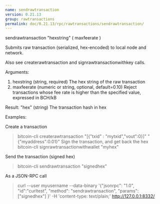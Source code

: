 ```yaml
---
name: sendrawtransaction
version: 0.21.13
group: rawtransactions
permalink: doc/0.21.13/rpc/rawtransactions/sendrawtransaction/
---
```


sendrawtransaction "hexstring" ( maxfeerate )

Submits raw transaction (serialized, hex-encoded) to local node and network.

Also see createrawtransaction and signrawtransactionwithkey calls.

Arguments:
1. hexstring     (string, required) The hex string of the raw transaction
2. maxfeerate    (numeric or string, optional, default=0.10) Reject transactions whose fee rate is higher than the specified value, expressed in BCH/kB
                 

Result:
"hex"             (string) The transaction hash in hex

Examples:

Create a transaction
> bitcoin-cli createrawtransaction "[{\"txid\" : \"mytxid\",\"vout\":0}]" "{\"myaddress\":0.01}"
Sign the transaction, and get back the hex
> bitcoin-cli signrawtransactionwithwallet "myhex"

Send the transaction (signed hex)
> bitcoin-cli sendrawtransaction "signedhex"

As a JSON-RPC call
> curl --user myusername --data-binary '{"jsonrpc": "1.0", "id":"curltest", "method": "sendrawtransaction", "params": ["signedhex"] }' -H 'content-type: text/plain;' http://127.0.0.1:8332/


